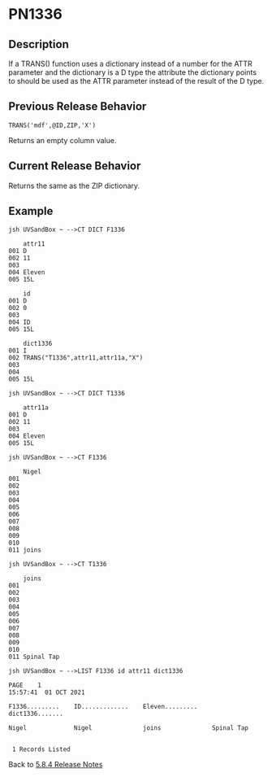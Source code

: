 # PN1336

<PageHeader />

## Description

If a TRANS() function uses a dictionary instead of a number for the ATTR parameter and the dictionary is a D type the attribute the dictionary points to should be used as the ATTR parameter instead of the result of the D type.

## Previous Release Behavior

```
TRANS('mdf',@ID,ZIP,'X')
```

Returns an empty column value.

## Current Release Behavior

Returns the same as the ZIP dictionary.

## Example

```
jsh UVSandBox ~ -->CT DICT F1336

    attr11
001 D
002 11
003
004 Eleven
005 15L

    id
001 D
002 0
003
004 ID
005 15L

    dict1336
001 I
002 TRANS("T1336",attr11,attr11a,"X")
003
004
005 15L
```

```
jsh UVSandBox ~ -->CT DICT T1336

    attr11a
001 D
002 11
003
004 Eleven
005 15L
```

```
jsh UVSandBox ~ -->CT F1336

    Nigel
001
002
003
004
005
006
007
008
009
010
011 joins
```

```
jsh UVSandBox ~ -->CT T1336

    joins
001
002
003
004
005
006
007
008
009
010
011 Spinal Tap
```

```
jsh UVSandBox ~ -->LIST F1336 id attr11 dict1336

PAGE    1                                                                                                                                                                    15:57:41  01 OCT 2021

F1336.........    ID.............    Eleven.........    dict1336.......

Nigel             Nigel              joins              Spinal Tap


 1 Records Listed

```

Back to [5.8.4 Release Notes](./../README.md)

<PageFooter />
